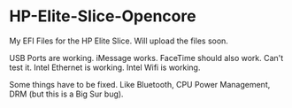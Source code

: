 # HP-Elite-Slice-Opencore
My EFI Files for the HP Elite Slice.
Will upload the files soon.


USB Ports are working.
iMessage works.
FaceTime should also work. Can't test it.
Intel Ethernet is working.
Intel Wifi is working.

Some things have to be fixed. Like Bluetooth, CPU Power Management, DRM (but this is a Big Sur bug).
